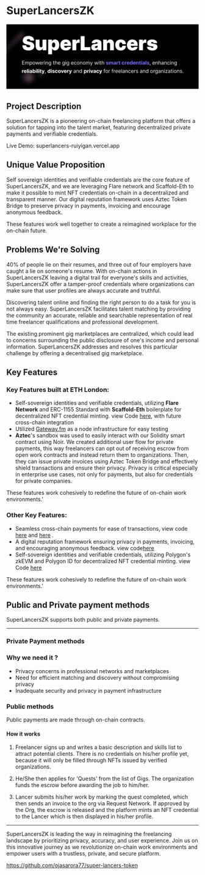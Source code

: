 # SuperLancersZK
![Alt text](assets/alts.png)
## Project Description
SuperLancersZK is a pioneering on-chain freelancing platform that offers a solution for tapping into the talent market, featuring decentralized private payments and verifiable credentials.

Live Demo: superlancers-ruiyigan.vercel.app

## Unique Value Proposition

Self sovereign identities and verifiable credentials are the core feature of SuperLancersZK, and we are leveraging Flare network and Scaffold-Eth to make it possible to mint NFT credentials on-chain in a decentralized and transparent manner. Our digital reputation framework uses Aztec Token Bridge to preserve privacy in payments, invoicing and encourage anonymous feedback.

These features work well together to create a reimagined workplace for the on-chain future.


## Problems We're Solving

40% of people lie on their resumes, and three out of four employers have caught a lie on someone's resume. With on-chain actions in SuperLancersZK leaving a digital trail for everyone's skills and activities, SuperLancersZK offer a tamper-proof credentials where organizations can make sure that user profiles are always accurate and truthful.

Discovering talent online and finding the right person to do a task for you is not always easy. SuperLancersZK facilitates talent matching by providing the community an accurate, reliable and searchable representation of real time freelancer qualifications and professional development.

The existing prominent gig marketplaces are centralized, which could lead to concerns surrounding the public disclosure of one's income and personal information. SuperLancersZK addresses and resolves this particular challenge by offering a decentralised gig marketplace.

## Key Features

### Key Features built at ETH London:


- Self-sovereign identities and verifiable credentials, utilizing **Flare Network** and ERC-1155 Standard with **Scaffold-Eth** boilerplate for decentralized NFT credential minting. view Code [here](https://github.com/CredLancer/SuperLancers/blob/main/packages/hardhat/hardhat.config.ts), with future cross-chain integration
- Utilized [Gateway.fm](https://github.com/CredLancer/SuperLancers/blob/main/packages/hardhat/hardhat.config.ts) as a node infrastructure for easy testing
- **Aztec**'s sandbox was used to easily interact with our Solidity smart contract using Noir. We created additional user flow for private payments, this way freelancers can opt out of receiving escrow from open work contracts and instead return them to organizations. Then, they can issue private invoices using Aztec Token Bridge and effectively shield transactions and ensure their privacy. Privacy is critical especially in enterprise use cases, not only for payments, but also for credentials for private companies.

These features work cohesively to redefine the future of on-chain work environments.'

### Other Key Features:

- Seamless cross-chain payments for ease of transactions, view code [here](https://github.com/CredLancer/LancersZK/blob/a6cf975a12f75c151ea4626f1f3e185f5b347a0a/credLancer_cross_chain/src/cross-chain/QuestControllerSender.sol) and [here](https://github.com/CredLancer/LancersZK/blob/e61c46fadfd2a8b454fd4012abd79f2df1e81f0f/credLancer_cross_chain/src/QuestController.sol#L203) .
- A digital reputation framework ensuring privacy in payments, invoicing, and encouraging anonymous feedback. view code[here](https://github.com/CredLancer/LancersZK/blob/58d28bd6e9bff95a5f9e95e0938aa91f52a40f49/Credlancer_Privacy/packages/hardhat/scripts/request)
- Self-sovereign identities and verifiable credentials, utilizing Polygon's zkEVM and Polygon ID for decentralized NFT credential minting. view Code [here](https://github.com/CredLancer/LancersZK/blob/3150c3fa94b0fe67e8dde20c7eee955e998e91aa/credLancer_cross_chain/src/identity)

These features work cohesively to redefine the future of on-chain work environments.'


## Public and Private payment methods
 SuperLancersZK supports both public and private payments.

----------------------------------------------------------------
### Private Payment methods
### Why we need it ?
- Privacy concerns in professional networks and marketplaces
- Need for efficient matching and discovery without compromising privacy
- Inadequate security and privacy in payment infrastructure

### Public methods
 Public payments are made through on-chain contracts.
#### How it works

1. Freelancer signs up and writes a basic description and skills list to attract potential clients. There is no credentials on his/her profile yet, because it will only be filled through NFTs issued by verified organizations.

2. He/She then applies for 'Quests' from the list of Gigs. The organization funds the escrow before awarding the job to him/her.

3. Lancer submits his/her work by marking the quest completed, which then sends an invoice to the org via Request Network. If approved by the Org, the escrow is released and the platform mints an NFT credential to the Lancer which is then displayed in his/her profile.


----------------------------------------------------------------

SuperLancersZK is leading the way in reimagining the freelancing landscape by prioritizing privacy, accuracy, and user experience. Join us on this innovative journey as we revolutionize on-chain work environments and empower users with a trustless, private, and secure platform.

https://github.com/ojasarora77/super-lancers-token
